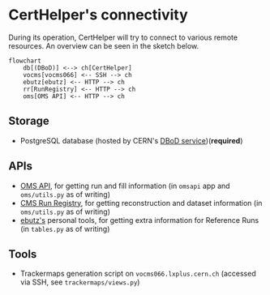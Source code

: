 # CertHelper's connectivity

During its operation, CertHelper will try to connect to various remote
resources. An overview can be seen in the sketch below. 

<!-- ![Connectivity](connectivity.png) -->

```mermaid
flowchart
	db[(DBoD)] <--> ch[CertHelper]
	vocms[vocms066] <-- SSH --> ch
	ebutz[ebutz] <-- HTTP --> ch
	rr[RunRegistry] <-- HTTP --> ch
	oms[OMS API] <-- HTTP --> ch

```

## Storage

- PostgreSQL database (hosted by CERN's [DBoD service](https://dbod.web.cern.ch/))(__required__)

## APIs

- [OMS API](https://vocms0185.cern.ch/agg/api), for getting run and fill information
(in `omsapi` app and `oms/utils.py` as of writing)
- [CMS Run Registry](https://cmsrunregistry.web.cern.ch/), for getting
reconstruction and dataset information (in `oms/utils.py` as of writing)
- [ebutz's](http://ebutz.web.cern.ch/ebutz/cgi-bin/getReadOutmode.pl) personal
tools, for getting extra information for Reference Runs (in `tables.py` as of writing)

## Tools

- Trackermaps generation script on `vocms066.lxplus.cern.ch` (accessed via SSH,
see `trackermaps/views.py`)
